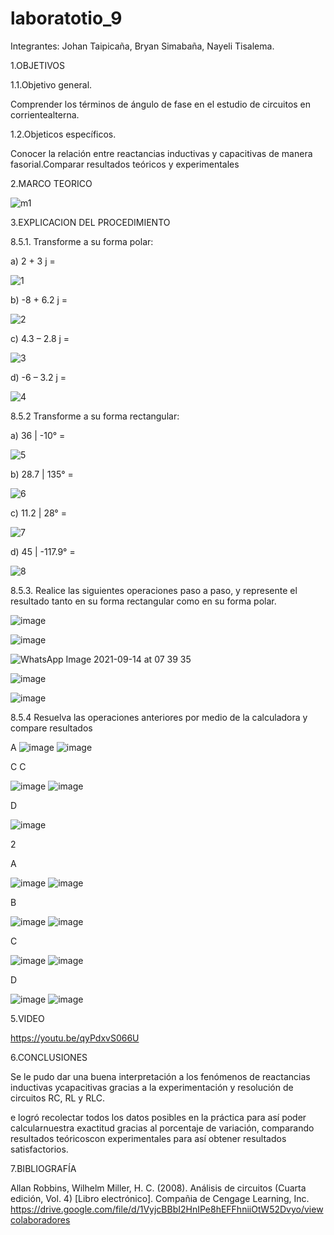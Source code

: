 # laboratotio_9

Integrantes: Johan Taipicaña, Bryan Simabaña, Nayeli Tisalema.

1.OBJETIVOS

1.1.Objetivo general.

Comprender los términos de ángulo de fase en el estudio de circuitos en corrientealterna.

1.2.Objeticos específicos.

Conocer la relación entre reactancias inductivas y capacitivas de manera fasorial.Comparar resultados teóricos y experimentales

2.MARCO TEORICO

![m1](https://user-images.githubusercontent.com/85522189/133190923-e7a22a92-8148-45b8-b3e8-3bdd153e301a.PNG)

3.EXPLICACION DEL PROCEDIMIENTO

8.5.1. Transforme a su forma polar:

a) 2 + 3 j =

![1](https://user-images.githubusercontent.com/85522189/133192158-63e325cb-e0a8-4981-974d-097457bded8b.PNG)

b) -8 + 6.2 j =

![2](https://user-images.githubusercontent.com/85522189/133192164-18c1778a-b026-42cc-b575-ec1d8de75666.PNG)

c) 4.3 – 2.8 j =

![3](https://user-images.githubusercontent.com/85522189/133192170-2e6cd31e-6b0f-4425-9062-974fbd3ed3c9.PNG)

d) -6 – 3.2 j =

![4](https://user-images.githubusercontent.com/85522189/133192174-f3a389d1-f235-4c25-8e91-85406b6c88fe.PNG)

8.5.2 Transforme a su forma rectangular:

a) 36 | -10° =

![5](https://user-images.githubusercontent.com/85522189/133192182-9dc11778-a128-450e-b82e-6f45f88cecae.PNG)

b) 28.7 | 135° =

![6](https://user-images.githubusercontent.com/85522189/133192188-d8f74897-328a-4a89-b5ee-54a66f51b52c.PNG)

c) 11.2 | 28° =

![7](https://user-images.githubusercontent.com/85522189/133192194-8d60b1cc-20a8-4ac5-b098-739d9ac16397.PNG)

d) 45 | -117.9° =

![8](https://user-images.githubusercontent.com/85522189/133192203-a42c8014-bcad-41a9-a84a-750acc3e5510.PNG)

8.5.3. Realice las siguientes operaciones paso a paso, y represente el resultado tanto en su forma rectangular como en su forma polar.

![image](https://user-images.githubusercontent.com/85320165/133194947-9380c041-2251-4c9c-af3e-9b6f5cd6e028.png)

![image](https://user-images.githubusercontent.com/85320165/133195069-d81dbcd2-d2c8-49f6-bf3f-2b080bb0ce14.png)



![WhatsApp Image 2021-09-14 at 07 39 35](https://user-images.githubusercontent.com/81887698/133259618-c9991525-14ce-4941-936e-a41b06f0282f.jpeg)


![image](https://user-images.githubusercontent.com/85320165/133194809-24aa433c-5331-4dff-a144-60f044837acb.png)

![image](https://user-images.githubusercontent.com/85320165/133195133-2c211758-3972-474a-8eaa-cb8f17af33f8.png)


8.5.4 Resuelva las operaciones anteriores por medio de la calculadora y compare
resultados

A
![image](https://user-images.githubusercontent.com/85320165/133195549-25503443-c75b-4e21-bc88-ad091340a3b2.png)
 ![image](https://user-images.githubusercontent.com/85320165/133195569-c4eda601-5d1b-4503-ba5e-9cc9232e195a.png)

C
C

![image](https://user-images.githubusercontent.com/85320165/133195777-d92ca757-b80b-4b98-ac8a-13e891a32f14.png)
![image](https://user-images.githubusercontent.com/85320165/133195825-9bd6fbf2-f28d-4a04-96c9-74a2bf9c749d.png)

D

![image](https://user-images.githubusercontent.com/85320165/133195904-387ab68e-52eb-45b9-997d-992afb34fa6e.png)


2

A

![image](https://user-images.githubusercontent.com/85320165/133196317-963e2899-5008-4fc6-a20d-84e4c2662251.png)
![image](https://user-images.githubusercontent.com/85320165/133196353-707f3523-1c7e-4a92-8001-75248c1d3ad9.png)

B

![image](https://user-images.githubusercontent.com/85320165/133196444-fa9878fe-5b04-4b3d-a3f5-b96a69d53fb9.png)
![image](https://user-images.githubusercontent.com/85320165/133196481-26455c94-6714-4691-b9b2-e3e55b50305d.png)

C

![image](https://user-images.githubusercontent.com/85320165/133196563-16eebeac-c060-4acb-8243-44a7f31f9739.png)
![image](https://user-images.githubusercontent.com/85320165/133196606-b2ffe0ec-0933-4161-b656-8654e9279cbe.png)

D

![image](https://user-images.githubusercontent.com/85320165/133196677-49e990c3-ddbd-427f-a36c-d820d996f708.png)
![image](https://user-images.githubusercontent.com/85320165/133196712-06b88fe8-12ea-41dd-bf35-0ee17a58e1d7.png)





5.VIDEO

https://youtu.be/qyPdxvS066U

6.CONCLUSIONES

Se le pudo dar una buena interpretación a los fenómenos de reactancias inductivas ycapacitivas gracias a la experimentación y resolución de circuitos RC, RL y RLC.

e logró recolectar todos los datos posibles en la práctica para así poder calcularnuestra exactitud gracias al porcentaje de variación, comparando resultados teóricoscon  experimentales para así obtener resultados satisfactorios. 

7.BIBLIOGRAFÍA

Allan Robbins, Wilhelm Miller, H. C. (2008). Análisis de circuitos (Cuarta edición, Vol. 4) [Libro electrónico]. Compañia de Cengage Learning, Inc. https://drive.google.com/file/d/1VyjcBBbI2HnIPe8hEFFhniiOtW52Dvyo/viewcolaboradores
